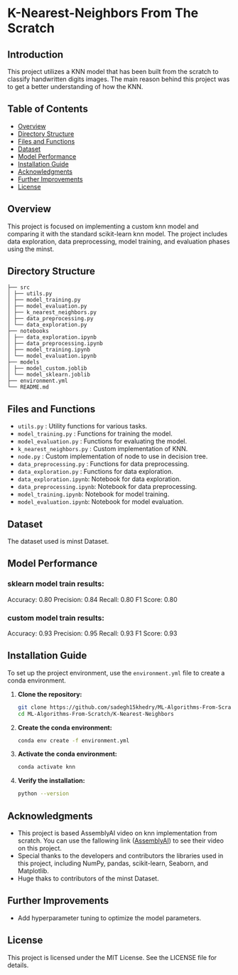 # K-Nearest-Neighbors From The Scratch



## Introduction

This project utilizes a KNN model that has been built from the scratch to classify handwritten digits images. The main reason behind this project was to get a better understanding of how the KNN.

## Table of Contents

- [Overview](#overview)
- [Directory Structure](#directory-structure)
- [Files and Functions](#files-and-functions)
- [Dataset](#dataset)
- [Model Performance](#model-performance)
- [Installation Guide](#installation-guide)
- [Acknowledgments](#acknowledgments)
- [Further Improvements](#further-improvements)
- [License](#license)

## Overview

This project is focused on implementing a custom knn model and comparing it with the standard scikit-learn knn model. The project includes data exploration, data preprocessing, model training, and evaluation phases using the minst.

## Directory Structure
```
├── src
│ ├── utils.py
│ ├── model_training.py
│ ├── model_evaluation.py
│ ├── k_nearest_neighbors.py
│ ├── data_preprocessing.py
│ └── data_exploration.py
├── notebooks
│ ├── data_exploration.ipynb
│ ├── data_preprocessing.ipynb
│ ├── model_training.ipynb
│ └── model_evaluation.ipynb
├── models
│ ├── model_custom.joblib
│ └── model_sklearn.joblib
├── environment.yml
└── README.md
```

## Files and Functions

- `utils.py` : Utility functions for various tasks.
- `model_training.py` : Functions for training the model.
- `model_evaluation.py` : Functions for evaluating the model.
-  `k_nearest_neighbors.py` : Custom implementation of KNN.
- `node.py` : Custom implementation of node to use in decision tree.
- `data_preprocessing.py` : Functions for data preprocessing.
- `data_exploration.py` : Functions for data exploration.
- `data_exploration.ipynb`: Notebook for data exploration.
- `data_preprocessing.ipynb`: Notebook for data preprocessing.
- `model_training.ipynb`: Notebook for model training.
- `model_evaluation.ipynb`: Notebook for model evaluation.



## Dataset

The dataset used is minst Dataset. 

## Model Performance

### sklearn model train results: 

Accuracy: 0.80
Precision: 0.84
Recall: 0.80
F1 Score: 0.80


### custom model train results:

Accuracy: 0.93
Precision: 0.95
Recall: 0.93
F1 Score: 0.93


## Installation Guide

To set up the project environment, use the `environment.yml` file to create a conda environment.

1. **Clone the repository:**

    ```bash
    git clone https://github.com/sadegh15khedry/ML-Algorithms-From-Scratch.git
    cd ML-Algorithms-From-Scratch/K-Nearest-Neighbors
    ```

2. **Create the conda environment:**

    ```bash
    conda env create -f environment.yml
    ```

3. **Activate the conda environment:**

    ```bash
    conda activate knn
    ```

4. **Verify the installation:**

    ```bash
    python --version
    ```


## Acknowledgments

- This project is based AssemblyAI video on knn implementation from scratch. You can use the fallowing link ([AssemblyAI](https://www.youtube.com/watch?v=rTEtEy5o3X0&list=PLcWfeUsAys2k_xub3mHks85sBHZvg24Jd&index=5)) to see their video on this project. 
- Special thanks to the developers and contributors the libraries used in this project, including NumPy, pandas, scikit-learn, Seaborn, and Matplotlib.
- Huge thaks to contributors of the minst Dataset.

## Further Improvements

- Add hyperparameter tuning to optimize the model parameters.

## License
This project is licensed under the MIT License. See the LICENSE file for details.

